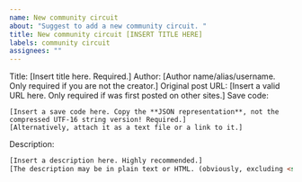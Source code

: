 ```yaml
---
name: New community circuit
about: "Suggest to add a new community circuit. "
title: New community circuit [INSERT TITLE HERE]
labels: community circuit
assignees: ""
---
```


Title: [Insert title here. Required.]
Author: [Author name/alias/username. Only required if you are not the creator.]
Original post URL: [Insert a valid URL here. Only required if was first posted on other sites.]
Save code:

```
[Insert a save code here. Copy the **JSON representation**, not the compressed UTF-16 string version! Required.]
[Alternatively, attach it as a text file or a link to it.]
```

Description:

```html
[Insert a description here. Highly recommended.]
[The description may be in plain text or HTML. (obviously, excluding <script>s, etc.)]
```
